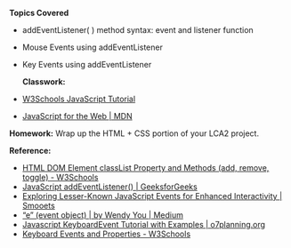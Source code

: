 **Topics Covered**

- addEventListener( ) method syntax: event and listener function
- Mouse Events using addEventListener
- Key Events using addEventListener

  **Classwork:** 
  
- [W3Schools JavaScript Tutorial](https://www.w3schools.com/js/DEFAULT.asp)
- [JavaScript for the Web | MDN](https://developer.mozilla.org/en-US/docs/Learn_web_development/Getting_started/Your_first_website/Adding_interactivity)

**Homework:** Wrap up the HTML + CSS portion of your LCA2 project. 

**Reference:**
- [HTML DOM Element classList Property and Methods (add, remove, toggle) - W3Schools](https://www.w3schools.com/jsref/prop_element_classlist.asp)
- [JavaScript addEventListener() | GeeksforGeeks](https://www.geeksforgeeks.org/javascript-addeventlistener-with-examples/)
- [Exploring Lesser-Known JavaScript Events for Enhanced Interactivity | Smooets](https://www.smooets.com/web-development/lesser-known-javascript-event-listeners-including-the-basics/)
- [“e” (event object) | by Wendy You | Medium](https://medium.com/@wyou130/behind-the-scenes-javascript-event-listeners-and-e-71f0eb49be92)
- [Javascript KeyboardEvent Tutorial with Examples | o7planning.org](https://o7planning.org/12319/javascript-keyboardevent)
- [Keyboard Events and Properties - W3Schools](https://www.w3schools.com/jsref/obj_keyboardevent.asp)
  
